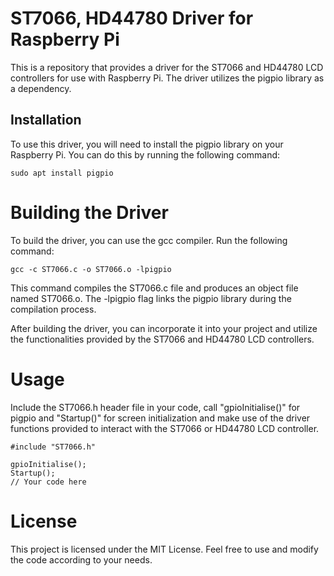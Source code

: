# ST7066, HD44780 Driver for Raspberry Pi

This is a repository that provides a driver for the ST7066 and HD44780 LCD controllers for use with Raspberry Pi. The driver utilizes the pigpio library as a dependency.

## Installation

To use this driver, you will need to install the pigpio library on your Raspberry Pi. You can do this by running the following command:

```shell
sudo apt install pigpio
```
# Building the Driver

To build the driver, you can use the gcc compiler. Run the following command:

```shell
gcc -c ST7066.c -o ST7066.o -lpigpio
```

This command compiles the ST7066.c file and produces an object file named ST7066.o. The -lpigpio flag links the pigpio library during the compilation process.

After building the driver, you can incorporate it into your project and utilize the functionalities provided by the ST7066 and HD44780 LCD controllers.

# Usage
Include the ST7066.h header file in your code, call "gpioInitialise()" for pigpio and "Startup()" for screen initialization and make use of the driver functions provided to interact with the ST7066 or HD44780 LCD controller.

```shell
#include "ST7066.h"

gpioInitialise(); 
Startup();
// Your code here
```

# License
This project is licensed under the MIT License. Feel free to use and modify the code according to your needs.
